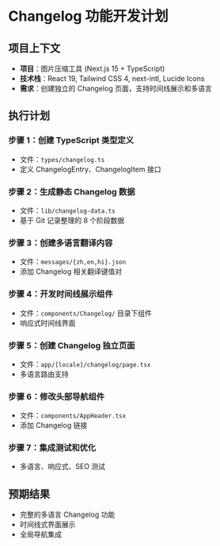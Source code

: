 # Changelog 功能开发计划

## 项目上下文
- **项目**：图片压缩工具 (Next.js 15 + TypeScript)
- **技术栈**：React 19, Tailwind CSS 4, next-intl, Lucide Icons
- **需求**：创建独立的 Changelog 页面，支持时间线展示和多语言

## 执行计划

### 步骤 1：创建 TypeScript 类型定义
- 文件：`types/changelog.ts`
- 定义 ChangelogEntry、ChangelogItem 接口

### 步骤 2：生成静态 Changelog 数据
- 文件：`lib/changelog-data.ts`
- 基于 Git 记录整理的 8 个阶段数据

### 步骤 3：创建多语言翻译内容
- 文件：`messages/{zh,en,hi}.json`
- 添加 Changelog 相关翻译键值对

### 步骤 4：开发时间线展示组件
- 文件：`components/Changelog/` 目录下组件
- 响应式时间线界面

### 步骤 5：创建 Changelog 独立页面
- 文件：`app/[locale]/changelog/page.tsx`
- 多语言路由支持

### 步骤 6：修改头部导航组件
- 文件：`components/AppHeader.tsx`
- 添加 Changelog 链接

### 步骤 7：集成测试和优化
- 多语言、响应式、SEO 测试

## 预期结果
- 完整的多语言 Changelog 功能
- 时间线式界面展示
- 全局导航集成
